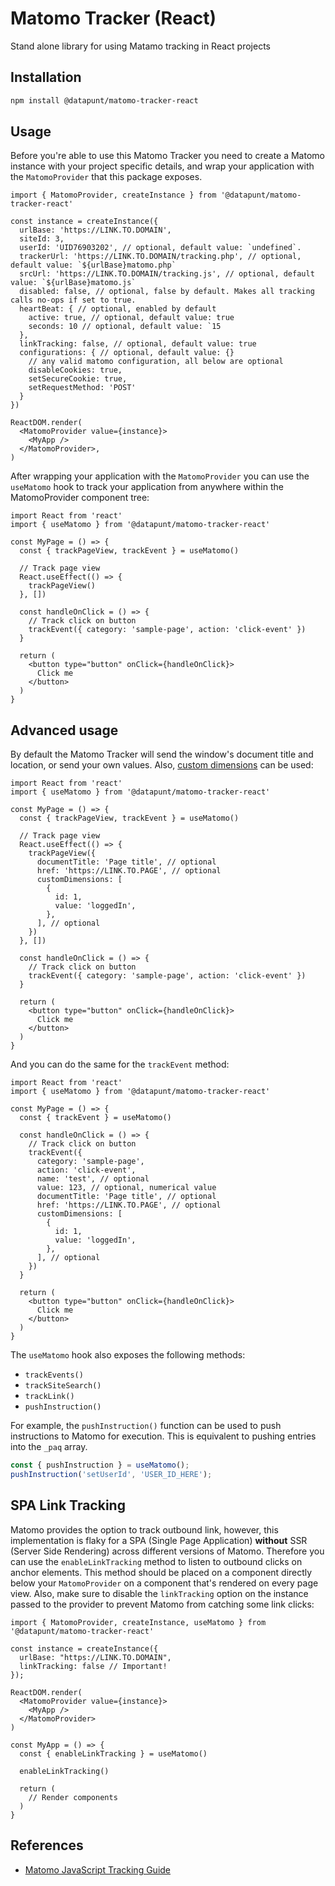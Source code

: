 # Matomo Tracker (React)

Stand alone library for using Matamo tracking in React projects

## Installation

```sh
npm install @datapunt/matomo-tracker-react
```

## Usage

Before you're able to use this Matomo Tracker you need to create a Matomo instance with your project specific details, and wrap your application with the `MatomoProvider` that this package exposes.

```tsx
import { MatomoProvider, createInstance } from '@datapunt/matomo-tracker-react'

const instance = createInstance({
  urlBase: 'https://LINK.TO.DOMAIN',
  siteId: 3,
  userId: 'UID76903202', // optional, default value: `undefined`.
  trackerUrl: 'https://LINK.TO.DOMAIN/tracking.php', // optional, default value: `${urlBase}matomo.php`
  srcUrl: 'https://LINK.TO.DOMAIN/tracking.js', // optional, default value: `${urlBase}matomo.js`
  disabled: false, // optional, false by default. Makes all tracking calls no-ops if set to true.
  heartBeat: { // optional, enabled by default
    active: true, // optional, default value: true
    seconds: 10 // optional, default value: `15
  },
  linkTracking: false, // optional, default value: true
  configurations: { // optional, default value: {}
    // any valid matomo configuration, all below are optional
    disableCookies: true,
    setSecureCookie: true,
    setRequestMethod: 'POST'
  }
})

ReactDOM.render(
  <MatomoProvider value={instance}>
    <MyApp />
  </MatomoProvider>,
)
```

After wrapping your application with the `MatomoProvider` you can use the `useMatomo` hook to track your application from anywhere within the MatomoProvider component tree:

```tsx
import React from 'react'
import { useMatomo } from '@datapunt/matomo-tracker-react'

const MyPage = () => {
  const { trackPageView, trackEvent } = useMatomo()

  // Track page view
  React.useEffect(() => {
    trackPageView()
  }, [])

  const handleOnClick = () => {
    // Track click on button
    trackEvent({ category: 'sample-page', action: 'click-event' })
  }

  return (
    <button type="button" onClick={handleOnClick}>
      Click me
    </button>
  )
}
```

## Advanced usage

By default the Matomo Tracker will send the window's document title and location, or send your own values. Also, [custom dimensions](https://matomo.org/docs/custom-dimensions/) can be used:

```tsx
import React from 'react'
import { useMatomo } from '@datapunt/matomo-tracker-react'

const MyPage = () => {
  const { trackPageView, trackEvent } = useMatomo()

  // Track page view
  React.useEffect(() => {
    trackPageView({
      documentTitle: 'Page title', // optional
      href: 'https://LINK.TO.PAGE', // optional
      customDimensions: [
        {
          id: 1,
          value: 'loggedIn',
        },
      ], // optional
    })
  }, [])

  const handleOnClick = () => {
    // Track click on button
    trackEvent({ category: 'sample-page', action: 'click-event' })
  }

  return (
    <button type="button" onClick={handleOnClick}>
      Click me
    </button>
  )
}
```

And you can do the same for the `trackEvent` method:

```tsx
import React from 'react'
import { useMatomo } from '@datapunt/matomo-tracker-react'

const MyPage = () => {
  const { trackEvent } = useMatomo()

  const handleOnClick = () => {
    // Track click on button
    trackEvent({
      category: 'sample-page',
      action: 'click-event',
      name: 'test', // optional
      value: 123, // optional, numerical value
      documentTitle: 'Page title', // optional
      href: 'https://LINK.TO.PAGE', // optional
      customDimensions: [
        {
          id: 1,
          value: 'loggedIn',
        },
      ], // optional
    })
  }

  return (
    <button type="button" onClick={handleOnClick}>
      Click me
    </button>
  )
}
```

The `useMatomo` hook also exposes the following methods:
* `trackEvents()`
* `trackSiteSearch()`
* `trackLink()`
* `pushInstruction()`

For example, the `pushInstruction()` function can be used to push instructions to Matomo for execution. This
is equivalent to pushing entries into the `_paq` array.


```javascript
const { pushInstruction } = useMatomo();
pushInstruction('setUserId', 'USER_ID_HERE');
```

## SPA Link Tracking

Matomo provides the option to track outbound link, however, this implementation is flaky for a SPA (Single Page Application) **without** SSR (Server Side Rendering) across different versions of Matomo. Therefore you can use the `enableLinkTracking` method to listen to outbound clicks on anchor elements. This method should be placed on a component directly below your `MatomoProvider` on a component that's rendered on every page view. Also, make sure to disable the `linkTracking` option on the instance passed to the provider to prevent Matomo from catching some link clicks:

```tsx
import { MatomoProvider, createInstance, useMatomo } from '@datapunt/matomo-tracker-react'

const instance = createInstance({
  urlBase: "https://LINK.TO.DOMAIN",
  linkTracking: false // Important!
});

ReactDOM.render(
  <MatomoProvider value={instance}>
    <MyApp />
  </MatomoProvider>
)

const MyApp = () => {
  const { enableLinkTracking } = useMatomo()

  enableLinkTracking()

  return (
    // Render components
  )
}

```

## References

- [Matomo JavaScript Tracking Guide](https://developer.matomo.org/guides/tracking-javascript-guide)
